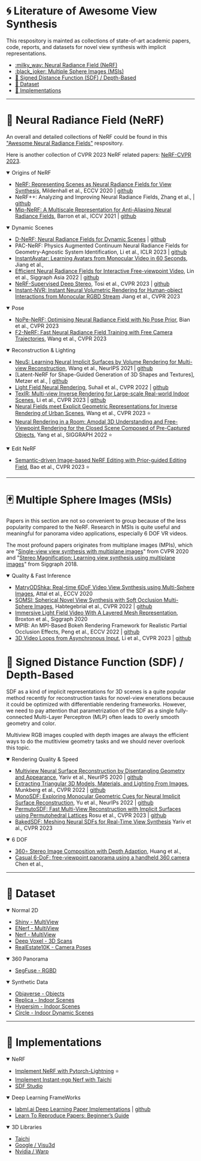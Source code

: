 
<!-- omit in toc -->
# :cyclone: Literature of Awesome View Synthesis
This respository is mainted as collections of state-of-art academic papers, code, reports, and datasets for novel view synthesis with implicit representations. 


- [:milky\_way: Neural Radiance Field (NeRF)](#milky_way-neural-radiance-field-nerf)
- [:black\_joker: Multiple Sphere Images (MSIs)](#black_joker-multiple-sphere-images-msis)
- [:jigsaw: Signed Distance Function (SDF) / Depth-Based](#jigsaw-signed-distance-function-sdf--depth-based)
- [:dart: Dataset](#dart-dataset)
- [:art: Implementations](#art-implementations)

---
# :milky_way: Neural Radiance Field (NeRF)

An overall and detailed collections of NeRF could be found in this ["Awesome Neural Radiance Fields"](https://github.com/awesome-NeRF/awesome-NeRF) respository. 

Here is another collection of CVPR 2023 NeRF related papers: [NeRF-CVPR 2023](https://github.com/lif314/NeRFs-CVPR2023).

<details open>
<summary>Origins of NeRF</summary>

- [NeRF: Representing Scenes as Neural Radiance Fields for View Synthesis](https://www.matthewtancik.com/nerf), Mildenhall et al., ECCV 2020 | [github](https://github.com/bmild/nerf) 
- NeRF++: Analyzing and Improving Neural Radiance Fields, Zhang et al., | [github](https://github.com/Kai-46/nerfplusplus)
- [Mip-NeRF: A Multiscale Representation
for Anti-Aliasing Neural Radiance Fields](https://jonbarron.info/mipnerf/), Barron et al., ICCV 2021 | [github](https://github.com/google/mipnerf)

</details>

<details open>
<summary>Dynamic Scenes</summary>

- [D-NeRF: Neural Radiance Fields for Dynamic Scenes](https://www.albertpumarola.com/research/D-NeRF/index.html) | [github](https://github.com/albertpumarola/D-NeRF)
- PAC-NeRF: Physics Augmented Continuum Neural Radiance Fields for Geometry-Agnostic System Identification, Li et al., ICLR 2023 | [github](https://github.com/xuan-li/PAC-NeRF)
- [InstantAvatar: Learning Avatars from Monocular Video in 60 Seconds](https://tijiang13.github.io/InstantAvatar/), Jiang et al.,
- [Efficient Neural Radiance Fields for Interactive Free-viewpoint Video](https://zju3dv.github.io/enerf/), Lin et al., Siggraph Asia 2022 | [github](https://github.com/zju3dv/ENeRF)
- [NeRF-Supervised Deep Stereo](https://nerfstereo.github.io/), Tosi et al., CVPR 2023 | [github](https://github.com/fabiotosi92/NeRF-Supervised-Deep-Stereo)  
- [Instant-NVR: Instant Neural Volumetric Rendering for Human-object Interactions
from Monocular RGBD Stream](https://nowheretrix.github.io/Instant-NVR/) Jiang et al., CVPR 2023
</details>

<details open>
<summary>Pose</summary>

- [NoPe-NeRF: Optimising Neural Radiance Field with No Pose Prior](https://nope-nerf.active.vision/), Bian et al., CVPR 2023 
- [F2-NeRF: Fast Neural Radiance Field Training with Free Camera Trajectories](https://totoro97.github.io/projects/f2-nerf/), Wang et al., CVPR 2023
</details>

<details open>
<summary>Reconstruction & Lighting</summary>


- [NeuS: Learning Neural Implicit Surfaces by Volume Rendering for Multi-view Reconstruction](https://lingjie0206.github.io/papers/NeuS/), Wang et al., NeurIPS 2021 | [github](https://github.com/Totoro97/NeuS)
- [Latent-NeRF for Shape-Guided Generation of 3D Shapes and Textures], Metzer et al., | [github](https://github.com/eladrich/latent-nerf)
- [Light Field Neural Rendering](https://light-field-neural-rendering.github.io/), Suhail et al., CVPR 2022 | [github](https://github.com/google-research/google-research/tree/master/light_field_neural_rendering)
- [TexIR: Multi-view Inverse Rendering for Large-scale Real-world Indoor Scenes](http://yodlee.top/TexIR/), Li et al., CVPR 2023 | [github](https://github.com/LZleejean/TexIR_code)
- [Neural Fields meet Explicit Geometric Representations for Inverse Rendering of Urban Scenes](https://nv-tlabs.github.io/fegr/), Wang et al., CVPR 2023 :star:
- [Neural Rendering in a Room: Amodal 3D Understanding and Free-Viewpoint Rendering for the Closed Scene Composed of Pre-Captured Objects](https://zju3dv.github.io/nr_in_a_room/), Yang et al., SIGGRAPH 2022 :star:

</details>

<details open>
<summary> Edit NeRF </summary>

- [Semantic-driven Image-based NeRF Editing with Prior-guided Editing Field](https://zju3dv.github.io/sine/), Bao et al., CVPR 2023 :star: 



</details>

---
# :black_joker: Multiple Sphere Images (MSIs)
Papers in this section are not so convenient to group because of the less popularity compared to the NeRF. Research in MSIs is quite useful and meaningful for panorama video applications, especially 6 DOF VR videos. 

The most profound papers originates from multiplane images (MPIs), which are "[Single-view view synthesis with multiplane images](https://single-view-mpi.github.io/)" from CVPR 2020 and "[Stereo Magnification: Learning view synthesis using multiplane images](https://tinghuiz.github.io/projects/mpi/)" from Siggraph 2018.

<details open>
<summary>Quality & Fast Inference</summary>

- [MatryODShka: Real-time 6DoF Video
View Synthesis using Multi-Sphere Images](https://visual.cs.brown.edu/projects/matryodshka-webpage/), Attal et al., ECCV 2020
- [SOMSI: Spherical Novel View Synthesis
with Soft Occlusion Multi-Sphere Images](https://tedyhabtegebrial.github.io/somsi/), Habtegebrial et al., CVPR 2022 | [github](https://github.com/tedyhabtegebrial/SoftOcclusionMSI)
- [Immersive Light Field Video
With A Layered Mesh Representation](https://augmentedperception.github.io/deepviewvideo/), Broxton et al., Siggraph 2020
- MPIB: An MPI-Based Bokeh Rendering Framework for Realistic Partial Occlusion Effects, Peng et al., ECCV 2022 | [github](https://github.com/JuewenPeng/MPIB)
- [3D Video Loops from Asynchronous Input](https://limacv.github.io/VideoLoop3D_web/), Li et al., CVPR 2023 | [github](https://github.com/limacv/VideoLoop3D)

</details>

# :jigsaw: Signed Distance Function (SDF) / Depth-Based
SDF as a kind of implicit representations for 3D scenes is a quite popular method recently for reconstruction tasks for novel-view enerations because it could be optimized with differentiable rendering frameworks. However, we need to pay attention that parametrization of the SDF as a single fully-connected Multi-Layer Perceptron (MLP) often leads to overly smooth geometry and color.

Multiview RGB images coupled with depth images are always the efficient ways to do the mutltiview geometry tasks and we should never overlook this topic.

<details open>
<summary>Rendering Quality & Speed</summary>

- [Multiview Neural Surface Reconstruction
by Disentangling Geometry and Appearance](https://lioryariv.github.io/idr/), Yariv et al., NeurIPS 2020 | [github](https://github.com/lioryariv/idr)
- [Extracting Triangular 3D Models, Materials, and Lighting From Images](https://nvlabs.github.io/nvdiffrec/), Munkberg et al., CVPR 2022 | [github](https://github.com/NVlabs/nvdiffrec)
- [MonoSDF: Exploring Monocular Geometric Cues for Neural Implicit Surface Reconstruction](https://niujinshuchong.github.io/monosdf/), Yu et al., NeurIPs 2022 | [github](https://github.com/autonomousvision/monosdf)
- [PermutoSDF: Fast Multi-View Reconstruction with
Implicit Surfaces using Permutohedral Lattices](https://radualexandru.github.io/permuto_sdf/) Rosu et al., CVPR 2023 | [github](https://github.com/RaduAlexandru/permuto_sdf)
- [BakedSDF: Meshing Neural SDFs for Real-Time View Synthesis](https://arxiv.org/abs/2302.14859) Yariv et al., CVPR 2023

</details>

<details open>
<summary>6 DOF </summary>

- [360∘ Stereo Image Composition with Depth Adaption](https://arxiv.org/abs/2212.10062), Huang et al., 
- [Casual 6-DoF: free-viewpoint panorama using a handheld 360 camera](https://arxiv.org/abs/2203.16756) Chen et al., 

</details>

---
# :dart: Dataset
<details open>
<summary>Normal 2D</summary>

- [Shiny - MultiView](https://drive.google.com/drive/folders/1kYGyIJI6AduHC-bM312N41WPjAoYf8Um)
- [ENerf - MultiView](https://github.com/zju3dv/ENeRF/blob/master/docs/enerf_outdoor.md)
- [Nerf - MultiView](https://drive.google.com/drive/folders/128yBriW1IG_3NJ5Rp7APSTZsJqdJdfc1)
- [Deep Voxel - 3D Scans](https://github.com/vsitzmann/deepvoxels)
- [RealEstate10K - Camera Poses](https://google.github.io/realestate10k/)

<details open>
<summary>360 Panorama</summary>

- [SegFuse - RGBD](https://github.com/HAL-lucination/segfuse)

</details>

<details open>
<summary>Synthetic Data</summary>

- [Objaverse - Objects](https://huggingface.co/datasets/allenai/objaverse)
- [Replica - Indoor Scenes](https://github.com/facebookresearch/Replica-Dataset)
- [Hypersim - Indoor Scenes](https://github.com/apple/ml-hypersim)
- [Circle - Indoor Dynamic Scenes](https://github.com/Stanford-TML/circle_dataset)

</details>

---
# :art: Implementations
<details open>
<summary>NeRF</summary>

- [Implement NeRF with Pytorch-Lightning](https://github.com/kwea123/nerf_pl/) :star:
- [Implement Instant-ngp Nerf with Taichi](https://github.com/taichi-dev/taichi-nerfs)
- [SDF Studio](https://github.com/autonomousvision/sdfstudio)

</details>


<details open>
<summary>Deep Learning FrameWorks</summary>

- [labml.ai Deep Learning Paper Implementations](https://nn.labml.ai/index.html) | [github](https://github.com/labmlai/annotated_deep_learning_paper_implementations)
- [Learn To Reproduce Papers: Beginner’s Guide](https://towardsdatascience.com/learn-to-reproduce-papers-beginners-guide-2b4bff8fcca0)

<details open>
<summary>3D Libraries</summary>

- [Taichi](https://github.com/taichi-dev/taichi)
- [Google / Visu3d](https://github.com/google-research/visu3d)
- [Nvidia / Warp](https://github.com/NVIDIA/warp)

</details>

